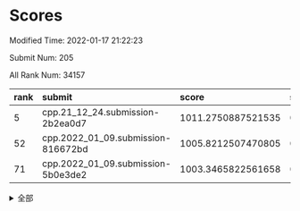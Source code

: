 # Scores

Modified Time: 2022-01-17 21:22:23

Submit Num: 205

All Rank Num: 34157

| rank |               submit               |       score        |       sigma        | pk_num |
| :--- | :--------------------------------- | :----------------- | :----------------- | :----- |
| 5    | cpp.21_12_24.submission-2b2ea0d7   | 1011.2750887521535 | 0.7970385776910058 | 667    |
| 52   | cpp.2022_01_09.submission-816672bd | 1005.8212507470805 | 0.7113359832910657 | 668    |
| 71   | cpp.2022_01_09.submission-5b0e3de2 | 1003.3465822561658 | 0.7074343148732724 | 662    |


<details>
<summary>全部</summary>

| rank |                 submit                 |       score        |       sigma        | pk_num |
| :--- | :------------------------------------- | :----------------- | :----------------- | :----- |
| 1    | gobigger.level_3.submission_level_3_43 | 1011.5652144709051 | 0.7919951606770483 | 666    |
| 2    | gobigger.level_3.submission_level_3_16 | 1011.5620205845395 | 0.781029858584205  | 668    |
| 3    | gobigger.level_3.submission_level_3_48 | 1011.4200662987973 | 0.7669208361066606 | 663    |
| 4    | gobigger.level_3.submission_level_3_9  | 1011.3127784480953 | 0.7752263792369947 | 665    |
| 5    | cpp.21_12_24.submission-2b2ea0d7       | 1011.2750887521535 | 0.7970385776910058 | 667    |
| 6    | gobigger.level_3.submission_level_3_27 | 1011.0129771021309 | 0.7565948044461442 | 665    |
| 7    | gobigger.level_3.submission_level_3_47 | 1010.9828223051488 | 0.7720708761353643 | 663    |
| 8    | gobigger.level_3.submission_level_3_45 | 1010.7007596409926 | 0.7576553289746617 | 669    |
| 9    | gobigger.level_3.submission_level_3_26 | 1010.6829012609732 | 0.7660748612754514 | 672    |
| 10   | gobigger.level_3.submission_level_3_33 | 1010.6776651959701 | 0.7804439283272817 | 663    |
| 11   | gobigger.level_3.submission_level_3_13 | 1010.6250179007976 | 0.7578287073620124 | 672    |
| 12   | gobigger.level_3.submission_level_3_30 | 1010.4387186616764 | 0.7876702592643599 | 667    |
| 13   | gobigger.level_3.submission_level_3_15 | 1010.3993255997052 | 0.7808309951157655 | 666    |
| 14   | gobigger.level_3.submission_level_3_5  | 1010.3572906247489 | 0.770501184375964  | 673    |
| 15   | gobigger.level_3.submission_level_3_19 | 1010.2894278801651 | 0.7888280904266146 | 663    |
| 16   | gobigger.level_3.submission_level_3_49 | 1010.2544736407172 | 0.7745410934979124 | 667    |
| 17   | gobigger.level_3.submission_level_3_8  | 1010.2485879154013 | 0.7628467313876327 | 667    |
| 18   | gobigger.level_3.submission_level_3_32 | 1010.2071499964974 | 0.7479098805576216 | 667    |
| 19   | gobigger.level_3.submission_level_3_39 | 1010.1594236007099 | 0.769643377922762  | 666    |
| 20   | gobigger.level_3.submission_level_3_10 | 1010.1483329456892 | 0.7696012521297384 | 667    |
| 21   | gobigger.level_3.submission_level_3_29 | 1010.0968131941084 | 0.7499472077873375 | 665    |
| 22   | gobigger.level_3.submission_level_3_28 | 1010.0907545448426 | 0.7509421052244829 | 670    |
| 23   | gobigger.level_3.submission_level_3_40 | 1010.0903171099388 | 0.7675472292517583 | 662    |
| 24   | gobigger.level_3.submission_level_3_11 | 1010.0405476784515 | 0.7558587037583356 | 669    |
| 25   | gobigger.level_3.submission_level_3_6  | 1010.0122304104211 | 0.7649972794159464 | 664    |
| 26   | gobigger.level_3.submission_level_3_14 | 1009.9778983240977 | 0.7623246056826987 | 672    |
| 27   | gobigger.level_3.submission_level_3_41 | 1009.9575030387127 | 0.7493973404559264 | 666    |
| 28   | gobigger.level_3.submission_level_3_1  | 1009.9188439646788 | 0.7676985076664045 | 666    |
| 29   | gobigger.level_3.submission_level_3_35 | 1009.8961168721028 | 0.7682528212705104 | 667    |
| 30   | gobigger.level_3.submission_level_3_20 | 1009.8200198591437 | 0.743750300902274  | 662    |
| 31   | gobigger.level_3.submission_level_3_17 | 1009.639953641539  | 0.7795855750393985 | 667    |
| 32   | gobigger.level_3.submission_level_3_25 | 1009.598893336664  | 0.7531140182351015 | 670    |
| 33   | gobigger.level_3.submission_level_3_2  | 1009.5559939255061 | 0.7482608330218333 | 667    |
| 34   | gobigger.level_3.submission_level_3_36 | 1009.4454091812072 | 0.7645807562002392 | 667    |
| 35   | gobigger.level_3.submission_level_3_21 | 1009.3833617774472 | 0.7332258898234658 | 672    |
| 36   | gobigger.level_3.submission_level_3_42 | 1009.2632428298131 | 0.7538082261439458 | 667    |
| 37   | gobigger.level_3.submission_level_3_46 | 1009.2407836670619 | 0.7468531298198492 | 668    |
| 38   | gobigger.level_3.submission_level_3_24 | 1009.2269152616767 | 0.7649120882341754 | 666    |
| 39   | gobigger.level_3.submission_level_3_18 | 1009.2160770889725 | 0.7583929572611505 | 664    |
| 40   | gobigger.level_3.submission_level_3_22 | 1009.2019396319018 | 0.7410956573437778 | 669    |
| 41   | gobigger.level_3.submission_level_3_0  | 1009.1501548561382 | 0.7407278203920111 | 666    |
| 42   | gobigger.level_3.submission_level_3_38 | 1008.9875409604526 | 0.7601479606936715 | 667    |
| 43   | gobigger.level_3.submission_level_3_37 | 1008.9162514542587 | 0.7490938754112432 | 663    |
| 44   | gobigger.level_3.submission_level_3_3  | 1008.8759291654412 | 0.7470908400887372 | 668    |
| 45   | gobigger.level_3.submission_level_3_31 | 1008.8101673810559 | 0.7363630609711864 | 671    |
| 46   | gobigger.level_3.submission_level_3_44 | 1008.6655135436437 | 0.7374150640295772 | 668    |
| 47   | gobigger.level_3.submission_level_3_4  | 1008.5336393576965 | 0.7362599757092791 | 669    |
| 48   | gobigger.level_3.submission_level_3_23 | 1008.5286831216167 | 0.7268082150648661 | 664    |
| 49   | gobigger.level_3.submission_level_3_34 | 1008.4532122613807 | 0.7373377045470891 | 669    |
| 50   | gobigger.level_3.submission_level_3_12 | 1008.0543796584819 | 0.7400923895575441 | 672    |
| 51   | gobigger.level_3.submission_level_3_7  | 1007.6002406640342 | 0.7316613549982061 | 667    |
| 52   | cpp.2022_01_09.submission-816672bd     | 1005.8212507470805 | 0.7113359832910657 | 668    |
| 53   | gobigger.level_1.submission_level_1_46 | 1005.4866633299775 | 0.7196212281124875 | 667    |
| 54   | gobigger.level_1.submission_level_1_10 | 1005.120745541121  | 0.7203571547659225 | 666    |
| 55   | gobigger.level_1.submission_level_1_24 | 1004.9157138852632 | 0.7232811664429702 | 665    |
| 56   | gobigger.level_1.submission_level_1_9  | 1004.2397953447326 | 0.7297595425468137 | 669    |
| 57   | gobigger.level_1.submission_level_1_33 | 1004.2369146495669 | 0.7258677908715364 | 671    |
| 58   | gobigger.level_1.submission_level_1_22 | 1004.2227065983099 | 0.7103865178761031 | 667    |
| 59   | gobigger.level_1.submission_level_1_42 | 1003.8191047044108 | 0.7176668408843151 | 666    |
| 60   | gobigger.level_1.submission_level_1_21 | 1003.818131576703  | 0.7190851189485364 | 665    |
| 61   | gobigger.level_1.submission_level_1_35 | 1003.8149596402966 | 0.7210732779671186 | 666    |
| 62   | gobigger.level_1.submission_level_1_16 | 1003.767684997287  | 0.7247761986419496 | 670    |
| 63   | gobigger.level_1.submission_level_1_8  | 1003.7115762047014 | 0.7162840514488407 | 666    |
| 64   | gobigger.level_1.submission_level_1_30 | 1003.621666702167  | 0.7128526246682388 | 666    |
| 65   | gobigger.level_1.submission_level_1_3  | 1003.5694088376554 | 0.714191607891086  | 667    |
| 66   | gobigger.level_1.submission_level_1_0  | 1003.5533226236031 | 0.7258589466979295 | 664    |
| 67   | gobigger.level_1.submission_level_1_37 | 1003.4848247563497 | 0.714512142012865  | 665    |
| 68   | gobigger.level_1.submission_level_1_31 | 1003.4277763916049 | 0.712251539389529  | 669    |
| 69   | gobigger.level_1.submission_level_1_39 | 1003.4215464242454 | 0.7174368331675963 | 670    |
| 70   | gobigger.level_1.submission_level_1_7  | 1003.39933703667   | 0.7206194570726447 | 671    |
| 71   | cpp.2022_01_09.submission-5b0e3de2     | 1003.3465822561658 | 0.7074343148732724 | 662    |
| 72   | gobigger.level_1.submission_level_1_4  | 1003.3303802547855 | 0.717279706033481  | 661    |
| 73   | gobigger.level_1.submission_level_1_2  | 1003.2992482688402 | 0.7148362715976013 | 666    |
| 74   | gobigger.level_1.submission_level_1_15 | 1003.2442426297703 | 0.7072859897753814 | 669    |
| 75   | gobigger.level_1.submission_level_1_20 | 1003.2260025697524 | 0.7049649014627599 | 668    |
| 76   | gobigger.level_1.submission_level_1_41 | 1003.152325258523  | 0.7106276244541374 | 670    |
| 77   | gobigger.level_1.submission_level_1_11 | 1003.1130636512156 | 0.7216469227995863 | 661    |
| 78   | gobigger.level_1.submission_level_1_38 | 1003.1007354325927 | 0.7190843445248714 | 667    |
| 79   | gobigger.level_1.submission_level_1_49 | 1003.0567942591805 | 0.721510440411101  | 657    |
| 80   | gobigger.level_1.submission_level_1_44 | 1003.0266906065135 | 0.7112302693430713 | 666    |
| 81   | gobigger.level_1.submission_level_1_1  | 1002.9652099580471 | 0.7165652457276539 | 669    |
| 82   | gobigger.level_1.submission_level_1_28 | 1002.9512985076578 | 0.7102003180009122 | 664    |
| 83   | gobigger.level_1.submission_level_1_45 | 1002.9355142570276 | 0.7032403394863825 | 667    |
| 84   | gobigger.level_1.submission_level_1_40 | 1002.8936015399123 | 0.7080238583008973 | 669    |
| 85   | gobigger.level_1.submission_level_1_13 | 1002.8674567822092 | 0.7140554103581359 | 668    |
| 86   | gobigger.level_1.submission_level_1_25 | 1002.866329074832  | 0.7184555419515075 | 665    |
| 87   | gobigger.level_1.submission_level_1_43 | 1002.8437170435867 | 0.7063593430631772 | 668    |
| 88   | gobigger.level_1.submission_level_1_14 | 1002.8293776892647 | 0.7137885831438    | 665    |
| 89   | gobigger.level_1.submission_level_1_32 | 1002.8227215357081 | 0.7146463880455782 | 665    |
| 90   | gobigger.level_1.submission_level_1_26 | 1002.8092985197507 | 0.7100871761236037 | 663    |
| 91   | gobigger.level_1.submission_level_1_23 | 1002.7327129996477 | 0.7210143051577953 | 668    |
| 92   | gobigger.level_1.submission_level_1_18 | 1002.7236015354093 | 0.7183895671612108 | 666    |
| 93   | gobigger.level_1.submission_level_1_17 | 1002.6817589429164 | 0.7175228774248766 | 660    |
| 94   | gobigger.level_1.submission_level_1_12 | 1002.6434583935329 | 0.7150265914332468 | 666    |
| 95   | gobigger.level_1.submission_level_1_6  | 1002.6400518655594 | 0.7153106905452691 | 663    |
| 96   | gobigger.level_1.submission_level_1_34 | 1002.5978718539568 | 0.7043568510084658 | 667    |
| 97   | gobigger.level_1.submission_level_1_47 | 1002.5792315533097 | 0.7189407189030159 | 671    |
| 98   | gobigger.level_1.submission_level_1_27 | 1002.3113247981289 | 0.7122340806014235 | 668    |
| 99   | gobigger.level_1.submission_level_1_19 | 1002.2876292411063 | 0.7024393181164701 | 663    |
| 100  | gobigger.level_1.submission_level_1_29 | 1002.2378321147403 | 0.7179002324975081 | 666    |
| 101  | gobigger.level_1.submission_level_1_48 | 1002.1391839771364 | 0.7245086363137442 | 663    |
| 102  | gobigger.level_1.submission_level_1_36 | 1001.7467869997357 | 0.70950464170247   | 662    |
| 103  | gobigger.level_1.submission_level_1_5  | 1001.3790286109501 | 0.710460711207331  | 665    |
| 104  | gobigger.random.submission_random_9    | 997.8925513268166  | 0.7022483693258764 | 664    |
| 105  | gobigger.random.submission_random_31   | 996.9975785359279  | 0.7106398686393278 | 668    |
| 106  | gobigger.random.submission_random_34   | 996.9103101278934  | 0.7025359390127901 | 665    |
| 107  | gobigger.random.submission_random_35   | 996.5833019943029  | 0.713630370770581  | 664    |
| 108  | gobigger.random.submission_random_33   | 996.4640656999276  | 0.7077181712378655 | 670    |
| 109  | gobigger.random.submission_random_40   | 996.3699694169659  | 0.6961052582657447 | 664    |
| 110  | gobigger.random.submission_random_44   | 996.3633680136234  | 0.6963957743265732 | 661    |
| 111  | gobigger.random.submission_random_6    | 996.3277837039942  | 0.7012589704691555 | 665    |
| 112  | gobigger.random.submission_random_1    | 996.2979335918039  | 0.711279446956962  | 668    |
| 113  | gobigger.random.submission_random_29   | 996.2835601071679  | 0.6976320234872223 | 668    |
| 114  | gobigger.random.submission_random_2    | 996.2811461707338  | 0.709677507001267  | 668    |
| 115  | gobigger.random.submission_random_37   | 996.2066778192484  | 0.7139320535557764 | 661    |
| 116  | gobigger.random.submission_random_36   | 996.1431317143608  | 0.7086483664355976 | 668    |
| 117  | gobigger.random.submission_random_49   | 996.1260366412274  | 0.7005751195096123 | 667    |
| 118  | gobigger.random.submission_random_47   | 996.0741470840472  | 0.712563732732907  | 669    |
| 119  | gobigger.random.submission_random_12   | 996.0576940251832  | 0.7079688212063725 | 665    |
| 120  | gobigger.random.submission_random_41   | 996.0275442410716  | 0.7086447292372545 | 668    |
| 121  | gobigger.random.submission_random_39   | 996.0077551343683  | 0.7266047552124902 | 665    |
| 122  | gobigger.random.submission_random_26   | 995.9797771416149  | 0.7195703413400144 | 667    |
| 123  | gobigger.random.submission_random_23   | 995.9598595964866  | 0.7124853939112148 | 669    |
| 124  | gobigger.random.submission_random_38   | 995.9455894725686  | 0.7179110242009397 | 664    |
| 125  | gobigger.random.submission_random_15   | 995.8974603400956  | 0.6934299045057261 | 667    |
| 126  | gobigger.random.submission_random_32   | 995.8529026038788  | 0.7201719738670276 | 663    |
| 127  | gobigger.random.submission_random_48   | 995.8521422546967  | 0.7030413026460807 | 666    |
| 128  | gobigger.random.submission_random_30   | 995.8034266856848  | 0.7144129688532416 | 666    |
| 129  | gobigger.random.submission_random_17   | 995.7566619922592  | 0.7096828092418028 | 671    |
| 130  | gobigger.random.submission_random_0    | 995.744283877515   | 0.7186879535170609 | 665    |
| 131  | gobigger.random.submission_random_20   | 995.7417355545431  | 0.7070145611293214 | 659    |
| 132  | gobigger.random.submission_random_42   | 995.710454311908   | 0.7146935738399409 | 669    |
| 133  | gobigger.random.submission_random_18   | 995.6323742801084  | 0.7065149339758064 | 668    |
| 134  | gobigger.random.submission_random_13   | 995.55678873644    | 0.7141018761584128 | 664    |
| 135  | gobigger.random.submission_random_19   | 995.5565812844966  | 0.721551584884938  | 669    |
| 136  | gobigger.random.submission_random_11   | 995.5142779874778  | 0.6960273680086742 | 669    |
| 137  | gobigger.random.submission_random_27   | 995.4984046170451  | 0.7196654343652233 | 664    |
| 138  | gobigger.random.submission_random_10   | 995.4742648309966  | 0.6924321475141981 | 665    |
| 139  | gobigger.random.submission_random_43   | 995.4301388952721  | 0.7146701375078991 | 668    |
| 140  | gobigger.random.submission_random_5    | 995.4062960651274  | 0.7033313339175125 | 669    |
| 141  | gobigger.random.submission_random_22   | 995.4002599845877  | 0.704171479295596  | 662    |
| 142  | gobigger.random.submission_random_14   | 995.3527440538171  | 0.7047981707037713 | 668    |
| 143  | gobigger.random.submission_random_25   | 995.3414414925562  | 0.6995236486097545 | 665    |
| 144  | gobigger.random.submission_random_7    | 995.2997920141892  | 0.7199945496289114 | 669    |
| 145  | gobigger.level_2.submission_level_2_45 | 995.2583226686966  | 0.7167640077266427 | 668    |
| 146  | gobigger.random.submission_random_24   | 995.2558540969053  | 0.7134016550298541 | 669    |
| 147  | gobigger.random.submission_random_45   | 995.2356221085956  | 0.7218234036728651 | 665    |
| 148  | gobigger.random.submission_random_16   | 995.1718465230036  | 0.7138338517574478 | 668    |
| 149  | gobigger.random.submission_random_28   | 995.0418436351738  | 0.708390837983565  | 664    |
| 150  | gobigger.random.submission_random_46   | 994.9111337874863  | 0.7104295148372607 | 670    |
| 151  | gobigger.random.submission_random_8    | 994.9008793940415  | 0.7262160582094577 | 670    |
| 152  | gobigger.random.submission_random_3    | 994.8812782014248  | 0.7073401458600721 | 668    |
| 153  | gobigger.random.submission_random_4    | 994.7774921592659  | 0.7233790924550357 | 661    |
| 154  | gobigger.level_2.submission_level_2_1  | 994.3923160528063  | 0.7244411657716916 | 663    |
| 155  | gobigger.random.submission_random_21   | 994.2550047741762  | 0.7137118015011377 | 665    |
| 156  | gobigger.level_2.submission_level_2_20 | 994.2290129227933  | 0.7311390501549901 | 664    |
| 157  | gobigger.level_2.submission_level_2_25 | 994.17370542523    | 0.7129840755090535 | 667    |
| 158  | gobigger.level_2.submission_level_2_6  | 994.0613820547838  | 0.7306793526189727 | 664    |
| 159  | gobigger.level_2.submission_level_2_2  | 993.6715522586006  | 0.7260313755158333 | 662    |
| 160  | gobigger.level_2.submission_level_2_41 | 993.6613753345082  | 0.7151925565190131 | 662    |
| 161  | gobigger.level_2.submission_level_2_22 | 993.5640839623911  | 0.7338841247345558 | 664    |
| 162  | gobigger.level_2.submission_level_2_30 | 993.3827935102761  | 0.7435059156107857 | 669    |
| 163  | gobigger.level_2.submission_level_2_7  | 993.2216089546341  | 0.7140921497992475 | 674    |
| 164  | gobigger.level_2.submission_level_2_13 | 993.1871974539122  | 0.7416774294688422 | 669    |
| 165  | gobigger.level_2.submission_level_2_0  | 993.0578907030856  | 0.7345475640677505 | 660    |
| 166  | gobigger.level_2.submission_level_2_29 | 993.0483943355661  | 0.752305765671882  | 668    |
| 167  | gobigger.level_2.submission_level_2_42 | 992.8448757125566  | 0.7370656167009094 | 665    |
| 168  | gobigger.level_2.submission_level_2_44 | 992.8364417690374  | 0.7253488818872429 | 667    |
| 169  | gobigger.level_2.submission_level_2_39 | 992.8274014525072  | 0.7347338632155525 | 674    |
| 170  | gobigger.level_2.submission_level_2_3  | 992.7222027207519  | 0.7382374150193585 | 660    |
| 171  | gobigger.level_2.submission_level_2_12 | 992.7120736435885  | 0.7401991295868922 | 666    |
| 172  | gobigger.level_2.submission_level_2_48 | 992.7088295495728  | 0.7525128449412439 | 667    |
| 173  | gobigger.level_2.submission_level_2_15 | 992.6672190778281  | 0.7274073427274623 | 668    |
| 174  | gobigger.level_2.submission_level_2_46 | 992.5823232838305  | 0.7498093395359492 | 665    |
| 175  | gobigger.level_2.submission_level_2_35 | 992.4496446641244  | 0.7368729513578374 | 663    |
| 176  | gobigger.level_2.submission_level_2_27 | 992.3945533579251  | 0.7437472714679545 | 668    |
| 177  | gobigger.level_2.submission_level_2_9  | 992.2466808977231  | 0.7398721292803909 | 672    |
| 178  | gobigger.level_2.submission_level_2_14 | 992.2430260900703  | 0.7352755188634833 | 669    |
| 179  | gobigger.level_2.submission_level_2_26 | 992.1643099736178  | 0.7391754625852847 | 667    |
| 180  | gobigger.level_2.submission_level_2_47 | 992.1244309534476  | 0.7477125694811685 | 668    |
| 181  | gobigger.level_2.submission_level_2_16 | 992.1030090607833  | 0.7625428659023731 | 665    |
| 182  | gobigger.level_2.submission_level_2_43 | 992.0701353177438  | 0.7421270629834064 | 664    |
| 183  | gobigger.level_2.submission_level_2_24 | 992.0453906269559  | 0.7505720644338234 | 669    |
| 184  | gobigger.level_2.submission_level_2_4  | 991.9908875368195  | 0.7467109520436085 | 660    |
| 185  | gobigger.level_2.submission_level_2_21 | 991.8526187370136  | 0.7389386261350551 | 668    |
| 186  | gobigger.level_2.submission_level_2_18 | 991.8385812078892  | 0.7398198600903207 | 671    |
| 187  | gobigger.level_2.submission_level_2_33 | 991.765607129481   | 0.7455153964166045 | 668    |
| 188  | gobigger.level_2.submission_level_2_28 | 991.7531102342407  | 0.7390983943386616 | 664    |
| 189  | gobigger.level_2.submission_level_2_34 | 991.5714969574883  | 0.7290287656538132 | 666    |
| 190  | gobigger.level_2.submission_level_2_37 | 991.4523736599457  | 0.7415146297757177 | 668    |
| 191  | gobigger.level_2.submission_level_2_38 | 991.4420127293857  | 0.7409142305596667 | 666    |
| 192  | gobigger.level_2.submission_level_2_32 | 991.3971187368566  | 0.7532006874277081 | 668    |
| 193  | gobigger.level_2.submission_level_2_10 | 991.2263600396994  | 0.7535154092191539 | 665    |
| 194  | gobigger.level_2.submission_level_2_40 | 991.1643293341763  | 0.7359535088430535 | 668    |
| 195  | gobigger.level_2.submission_level_2_31 | 991.1304283823395  | 0.7640460356291308 | 667    |
| 196  | gobigger.level_2.submission_level_2_23 | 991.0355085829916  | 0.739747282000466  | 669    |
| 197  | gobigger.level_2.submission_level_2_5  | 990.9891527472414  | 0.7457240329953585 | 669    |
| 198  | gobigger.level_2.submission_level_2_36 | 990.9810767659566  | 0.73681246031395   | 667    |
| 199  | gobigger.level_2.submission_level_2_49 | 990.9403227728626  | 0.7503456179677619 | 673    |
| 200  | gobigger.level_2.submission_level_2_8  | 990.5113870727076  | 0.7678351855741242 | 664    |
| 201  | gobigger.level_2.submission_level_2_11 | 990.3645390627083  | 0.756971056027109  | 672    |
| 202  | gobigger.level_2.submission_level_2_17 | 989.9999122929787  | 0.7737966739360187 | 662    |
| 203  | gobigger.level_2.submission_level_2_19 | 989.0933750765876  | 0.7676205222399856 | 664    |
| 204  | gobigger.none.submission_none_0        | 977.6633608716548  | 1.3086539646266968 | 664    |
| 205  | gobigger.none.submission_none_1        | 977.4838187795089  | 1.3244191936660752 | 667    |

</details>